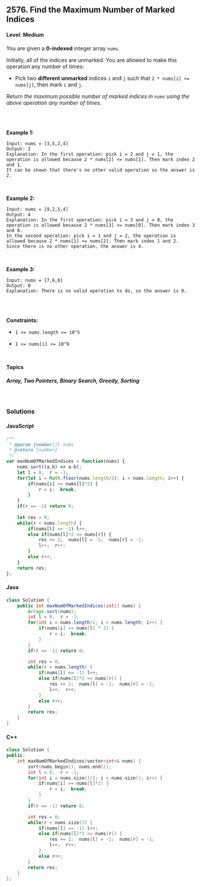 ## 2576. Find the Maximum Number of Marked Indices
#### Level: Medium


You are given a **0-indexed** integer array `nums`.

Initially, all of the indices are unmarked. You are allowed to make this operation any number of times:

- Pick two **different unmarked** indices `i` and `j` such that `2 * nums[i] <= nums[j]`, then mark `i` and `j`.

Return *the maximum possible number of marked indices in `nums` using the above operation any number of times.*

<br><br>


**Example 1:** 

<!-- <img src="https://assets.leetcode.com/uploads/2020/01/09/sample_1_1684.png" width="560px"/>  <br>   -->

```
Input: nums = [3,5,2,4]
Output: 2
Explanation: In the first operation: pick i = 2 and j = 1, the operation is allowed because 2 * nums[2] <= nums[1]. Then mark index 2 and 1.
It can be shown that there's no other valid operation so the answer is 2.
```

<br> 


**Example 2:**

<!-- <img src="https://assets.leetcode.com/uploads/2020/01/09/sample_2_1684.png" width="420px"/>  <br>   -->

```
Input: nums = [9,2,5,4]
Output: 4
Explanation: In the first operation: pick i = 3 and j = 0, the operation is allowed because 2 * nums[3] <= nums[0]. Then mark index 3 and 0.
In the second operation: pick i = 1 and j = 2, the operation is allowed because 2 * nums[1] <= nums[2]. Then mark index 1 and 2.
Since there is no other operation, the answer is 4.
```

<br>


**Example 3:**

<!-- <img src="https://assets.leetcode.com/uploads/2020/01/15/sample_3_1684.png" width="540px"/>  <br>   -->

```
Input: nums = [7,6,8]
Output: 0
Explanation: There is no valid operation to do, so the answer is 0.
```

<br>


<br>

**Constraints:**

- `1 <= nums.length <= 10^5`

- `1 <= nums[i] <= 10^9`  


<br>

**Topics** 

##### Array, Two Pointers, Binary Search, Greedy, Sorting


<br>

### Solutions

#### JavaScript
```javascript
/**
 * @param {number[]} nums
 * @return {number}
 */
var maxNumOfMarkedIndices = function(nums) {
    nums.sort((a,b) => a-b);
    let l = 0,  r = -1;
    for(let i = Math.floor(nums.length/2); i < nums.length; i++) {
        if(nums[i] >= nums[l]*2) {
            r = i;  break;
        }
    }
    if(r == -1) return 0;
    
    let res = 0;
    while(r < nums.length) {
        if(nums[l] == -1) l++;
        else if(nums[l]*2 <= nums[r]) {
            res += 2;  nums[l] = -1;  nums[r] = -1;
            l++;  r++;
        }
        else r++;
    }
    return res;
};
```

#### Java
```java
class Solution {
    public int maxNumOfMarkedIndices(int[] nums) {
        Arrays.sort(nums);
        int l = 0,  r = -1;
        for(int i = nums.length/2; i < nums.length; i++) {
            if(nums[i] >= nums[l] * 2) {
                r = i;  break;
            }
        }
        if(r == -1) return 0;

        int res = 0;
        while(r < nums.length) {
            if(nums[l] == -1) l++;
            else if(nums[l]*2 <= nums[r]) {
                res += 2;  nums[l] = -1;  nums[r] = -1;
                l++;  r++;
            }
            else r++;
        }
        return res;
    }
}
```

#### C++
```c++
class Solution {
public:
    int maxNumOfMarkedIndices(vector<int>& nums) {
        sort(nums.begin(), nums.end());
        int l = 0,  r = -1;
        for(int i = nums.size()/2; i < nums.size(); i++) {
            if(nums[i] >= nums[l]*2) {
                r = i;  break;
            }
        }
        if(r == -1) return 0;

        int res = 0;
        while(r < nums.size()) {
            if(nums[l] == -1) l++;
            else if(nums[l]*2 <= nums[r]) {
                res += 2;  nums[l] = -1;  nums[r] = -1;
                l++;  r++;
            }
            else r++;
        }
        return res;
    }
};
```
